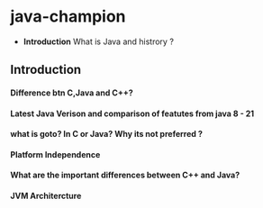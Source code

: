 # java-champion

- **Introduction**
  What is Java and histrory ?



## Introduction
#### Difference btn C,Java and C++?
#### Latest Java Verison and comparison of featutes from java 8 - 21 
#### what is goto? In C or Java? Why its not preferred ?
#### Platform Independence
#### What are the important differences between C++ and Java?
#### JVM Architercture



